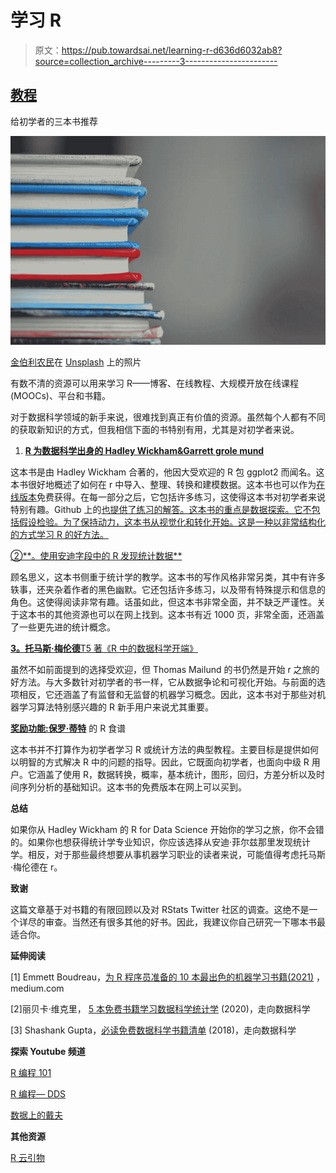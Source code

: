 # 学习 R

> 原文：<https://pub.towardsai.net/learning-r-d636d6032ab8?source=collection_archive---------3----------------------->

## [教程](https://towardsai.net/p/category/tutorial)

给初学者的三本书推荐

![](img/2ae357736028dbbb9e1d79fde9bc2254.png)

[金伯利农民](https://unsplash.com/@kimberlyfarmer?utm_source=unsplash&utm_medium=referral&utm_content=creditCopyText)在 [Unsplash](https://unsplash.com/s/photos/books?utm_source=unsplash&utm_medium=referral&utm_content=creditCopyText) 上的照片

有数不清的资源可以用来学习 R——博客、在线教程、大规模开放在线课程(MOOCs)、平台和书籍。

对于数据科学领域的新手来说，很难找到真正有价值的资源。虽然每个人都有不同的获取新知识的方式，但我相信下面的书特别有用，尤其是对初学者来说。

1.  [**R 为数据科学出身的 Hadley Wickham&Garrett grole mund**](https://www.amazon.com/Data-Science-Transform-Visualize-Model/dp/1491910399/ref=sr_1_1?crid=P82ZZ3FJ49XL&dchild=1&keywords=r+for+data+science+hadley+wickham&qid=1628780880&sprefix=r+for+data+science+%2Caps%2C244&sr=8-1)

这本书是由 Hadley Wickham 合著的，他因大受欢迎的 R 包 ggplot2 而闻名。这本书很好地概述了如何在 r 中导入、整理、转换和建模数据。这本书也可以作为[在线版本](https://r4ds.had.co.nz/)免费获得。在每一部分之后，它包括许多练习，这使得这本书对初学者来说特别有趣。Github 上的[也提供了练习的解答。这本书的重点是数据探索。它不包括假设检验。为了保持动力，这本书从视觉化和转化开始。这是一种以非常结构化的方式学习 R 的好方法。](https://jrnold.github.io/r4ds-exercise-solutions/)

[②**。使用安迪字段中的 R 发现统计数据**](https://www.amazon.com/Discovering-Statistics-Using-Andy-Field/dp/1446200469)

顾名思义，这本书侧重于统计学的教学。这本书的写作风格非常另类，其中有许多轶事，还夹杂着作者的黑色幽默。它还包括许多练习，以及带有特殊提示和信息的角色。这使得阅读非常有趣。话虽如此，但这本书非常全面，并不缺乏严谨性。关于这本书的其他资源也可以在网上找到。这本书有近 1000 页，非常全面，还涵盖了一些更先进的统计概念。

[**3。托马斯·梅伦德**T5 著《R 中的数据科学开端》](https://www.amazon.com/Beginning-Data-Science-Visualization-Modelling-ebook/dp/B06XHZVBF1/ref=sr_1_2?crid=26UH2I1WFRHTO&dchild=1&keywords=beginning+data+science+with+r&qid=1629112930&sprefix=beginning+data+science%2Caps%2C222&sr=8-2)

虽然不如前面提到的选择受欢迎，但 Thomas Mailund 的书仍然是开始 r 之旅的好方法。与大多数针对初学者的书一样，它从数据争论和可视化开始。与前面的选项相反，它还涵盖了有监督和无监督的机器学习概念。因此，这本书对于那些对机器学习算法特别感兴趣的 R 新手用户来说尤其重要。

[**奖励功能:保罗·蒂特**](https://www.amazon.com/Cookbook-Analysis-Statistics-Graphics-Cookbooks/dp/0596809158/ref=sr_1_3?dchild=1&keywords=R+cookbook&qid=1628864187&sr=8-3) 的 R 食谱

这本书并不打算作为初学者学习 R 或统计方法的典型教程。主要目标是提供如何以明智的方式解决 R 中的问题的指导。因此，它既面向初学者，也面向中级 R 用户。它涵盖了使用 R，数据转换，概率，基本统计，图形，回归，方差分析以及时间序列分析的基础知识。这本书的免费版本在网上可以买到。

**总结**

如果你从 Hadley Wickham 的 R for Data Science 开始你的学习之旅，你不会错的。如果你也想获得统计学专业知识，你应该选择从安迪·菲尔兹那里发现统计学。相反，对于那些最终想要从事机器学习职业的读者来说，可能值得考虑托马斯·梅伦德在 r。

**致谢**

这篇文章基于对书籍的有限回顾以及对 RStats Twitter 社区的调查。这绝不是一个详尽的审查。当然还有很多其他的好书。因此，我建议你自己研究一下哪本书最适合你。

**延伸阅读**

[1] Emmett Boudreau，[为 R 程序员准备的 10 本最出色的机器学习书籍(2021)](https://towardsdatascience.com/10-most-brilliant-machine-learning-books-for-r-programmers-9e1780dd21f7) ，medium.com

[2]丽贝卡·维克里， [5 本免费书籍学习数据科学统计学](https://towardsdatascience.com/5-free-books-to-learn-statistics-for-data-science-768d27b8215) (2020)，走向数据科学

[3] Shashank Gupta，[必读免费数据科学书籍清单](https://towardsdatascience.com/list-of-must-read-free-data-science-books-bfae4c5c5a16) (2018)，走向数据科学

**探索 Youtube 频道**

[R 编程 101](https://www.youtube.com/c/RProgramming101/about)

[R 编程— DDS](https://www.youtube.com/c/RProgrammingDDS/about)

[数据上的戴夫](https://www.youtube.com/channel/UCRhUp6SYaJ7zme4Bjwt28DQ/about)

**其他资源**

[R 云引物](https://rstudio.cloud/learn/primers)